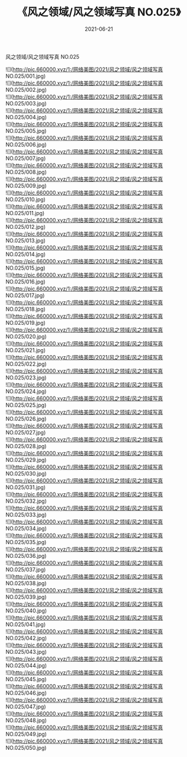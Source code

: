 ﻿---
layout: post
title:  《风之领域/风之领域写真 NO.025》
date:   2021-06-21
img: http://pic.660000.xyz/1:/网络美图/2021/风之领域/风之领域写真 NO.025/000.jpg
categories: [美女, 清纯, 唯美]
---

风之领域/风之领域写真 NO.025

 ![](http://pic.660000.xyz/1:/网络美图/2021/风之领域/风之领域写真 NO.025/001.jpg) <br>![](http://pic.660000.xyz/1:/网络美图/2021/风之领域/风之领域写真 NO.025/002.jpg) <br>![](http://pic.660000.xyz/1:/网络美图/2021/风之领域/风之领域写真 NO.025/003.jpg) <br>![](http://pic.660000.xyz/1:/网络美图/2021/风之领域/风之领域写真 NO.025/004.jpg) <br>![](http://pic.660000.xyz/1:/网络美图/2021/风之领域/风之领域写真 NO.025/005.jpg) <br>![](http://pic.660000.xyz/1:/网络美图/2021/风之领域/风之领域写真 NO.025/006.jpg) <br>![](http://pic.660000.xyz/1:/网络美图/2021/风之领域/风之领域写真 NO.025/007.jpg) <br>![](http://pic.660000.xyz/1:/网络美图/2021/风之领域/风之领域写真 NO.025/008.jpg) <br>![](http://pic.660000.xyz/1:/网络美图/2021/风之领域/风之领域写真 NO.025/009.jpg) <br>![](http://pic.660000.xyz/1:/网络美图/2021/风之领域/风之领域写真 NO.025/010.jpg) <br>![](http://pic.660000.xyz/1:/网络美图/2021/风之领域/风之领域写真 NO.025/011.jpg) <br>![](http://pic.660000.xyz/1:/网络美图/2021/风之领域/风之领域写真 NO.025/012.jpg) <br>![](http://pic.660000.xyz/1:/网络美图/2021/风之领域/风之领域写真 NO.025/013.jpg) <br>![](http://pic.660000.xyz/1:/网络美图/2021/风之领域/风之领域写真 NO.025/014.jpg) <br>![](http://pic.660000.xyz/1:/网络美图/2021/风之领域/风之领域写真 NO.025/015.jpg) <br>![](http://pic.660000.xyz/1:/网络美图/2021/风之领域/风之领域写真 NO.025/016.jpg) <br>![](http://pic.660000.xyz/1:/网络美图/2021/风之领域/风之领域写真 NO.025/017.jpg) <br>![](http://pic.660000.xyz/1:/网络美图/2021/风之领域/风之领域写真 NO.025/018.jpg) <br>![](http://pic.660000.xyz/1:/网络美图/2021/风之领域/风之领域写真 NO.025/019.jpg) <br>![](http://pic.660000.xyz/1:/网络美图/2021/风之领域/风之领域写真 NO.025/020.jpg) <br>![](http://pic.660000.xyz/1:/网络美图/2021/风之领域/风之领域写真 NO.025/021.jpg) <br>![](http://pic.660000.xyz/1:/网络美图/2021/风之领域/风之领域写真 NO.025/022.jpg) <br>![](http://pic.660000.xyz/1:/网络美图/2021/风之领域/风之领域写真 NO.025/023.jpg) <br>![](http://pic.660000.xyz/1:/网络美图/2021/风之领域/风之领域写真 NO.025/024.jpg) <br>![](http://pic.660000.xyz/1:/网络美图/2021/风之领域/风之领域写真 NO.025/025.jpg) <br>![](http://pic.660000.xyz/1:/网络美图/2021/风之领域/风之领域写真 NO.025/026.jpg) <br>![](http://pic.660000.xyz/1:/网络美图/2021/风之领域/风之领域写真 NO.025/027.jpg) <br>![](http://pic.660000.xyz/1:/网络美图/2021/风之领域/风之领域写真 NO.025/028.jpg) <br>![](http://pic.660000.xyz/1:/网络美图/2021/风之领域/风之领域写真 NO.025/029.jpg) <br>![](http://pic.660000.xyz/1:/网络美图/2021/风之领域/风之领域写真 NO.025/030.jpg) <br>![](http://pic.660000.xyz/1:/网络美图/2021/风之领域/风之领域写真 NO.025/031.jpg) <br>![](http://pic.660000.xyz/1:/网络美图/2021/风之领域/风之领域写真 NO.025/032.jpg) <br>![](http://pic.660000.xyz/1:/网络美图/2021/风之领域/风之领域写真 NO.025/033.jpg) <br>![](http://pic.660000.xyz/1:/网络美图/2021/风之领域/风之领域写真 NO.025/034.jpg) <br>![](http://pic.660000.xyz/1:/网络美图/2021/风之领域/风之领域写真 NO.025/035.jpg) <br>![](http://pic.660000.xyz/1:/网络美图/2021/风之领域/风之领域写真 NO.025/036.jpg) <br>![](http://pic.660000.xyz/1:/网络美图/2021/风之领域/风之领域写真 NO.025/037.jpg) <br>![](http://pic.660000.xyz/1:/网络美图/2021/风之领域/风之领域写真 NO.025/038.jpg) <br>![](http://pic.660000.xyz/1:/网络美图/2021/风之领域/风之领域写真 NO.025/039.jpg) <br>![](http://pic.660000.xyz/1:/网络美图/2021/风之领域/风之领域写真 NO.025/040.jpg) <br>![](http://pic.660000.xyz/1:/网络美图/2021/风之领域/风之领域写真 NO.025/041.jpg) <br>![](http://pic.660000.xyz/1:/网络美图/2021/风之领域/风之领域写真 NO.025/042.jpg) <br>![](http://pic.660000.xyz/1:/网络美图/2021/风之领域/风之领域写真 NO.025/043.jpg) <br>![](http://pic.660000.xyz/1:/网络美图/2021/风之领域/风之领域写真 NO.025/044.jpg) <br>![](http://pic.660000.xyz/1:/网络美图/2021/风之领域/风之领域写真 NO.025/045.jpg) <br>![](http://pic.660000.xyz/1:/网络美图/2021/风之领域/风之领域写真 NO.025/046.jpg) <br>![](http://pic.660000.xyz/1:/网络美图/2021/风之领域/风之领域写真 NO.025/047.jpg) <br>![](http://pic.660000.xyz/1:/网络美图/2021/风之领域/风之领域写真 NO.025/048.jpg) <br>![](http://pic.660000.xyz/1:/网络美图/2021/风之领域/风之领域写真 NO.025/049.jpg) <br>![](http://pic.660000.xyz/1:/网络美图/2021/风之领域/风之领域写真 NO.025/050.jpg) <br>